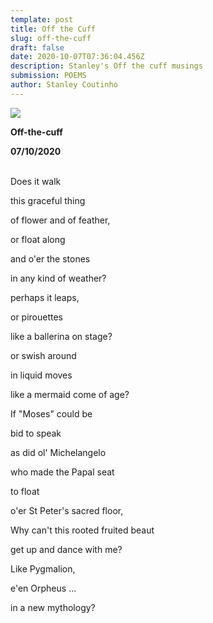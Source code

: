 ```yaml
---
template: post
title: Off the Cuff
slug: off-the-cuff
draft: false
date: 2020-10-07T07:36:04.456Z
description: Stanley's Off the cuff musings
submission: POEMS
author: Stanley Coutinho
---
```

![](/media/img-20201007-wa0000.jpeg)

**Off-the-cuff**

**07/10/2020**

\
Does it walk

this graceful thing

of flower and of feather,

or float along

and o'er the stones

in any kind of weather?

perhaps it leaps,

or pirouettes

like a ballerina on stage?

or swish around

in liquid moves

like a mermaid come of age?

If "Moses" could be

bid to speak

as did ol' Michelangelo

who made the Papal seat

to float

o'er St Peter's sacred floor,

Why can't this rooted fruited beaut

get up and dance with me?

Like Pygmalion,

e'en Orpheus ...

in a new mythology?